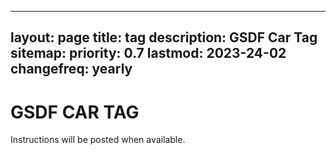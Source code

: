 
---
layout: page
title: tag
description: GSDF Car Tag
sitemap:
    priority: 0.7
    lastmod: 2023-24-02
    changefreq: yearly
---

# GSDF CAR TAG



Instructions will be posted when available.
